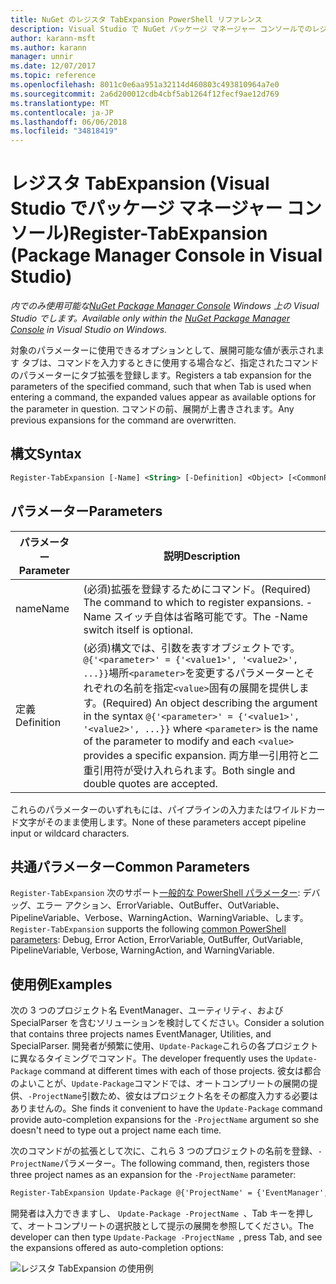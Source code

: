 ```yaml
---
title: NuGet のレジスタ TabExpansion PowerShell リファレンス
description: Visual Studio で NuGet パッケージ マネージャー コンソールでのレジスタ TabExpansion PowerShell コマンドのリファレンスです。
author: karann-msft
ms.author: karann
manager: unnir
ms.date: 12/07/2017
ms.topic: reference
ms.openlocfilehash: 8011c0e6aa951a32114d460803c493810964a7e0
ms.sourcegitcommit: 2a6d200012cdb4cbf5ab1264f12fecf9ae12d769
ms.translationtype: MT
ms.contentlocale: ja-JP
ms.lasthandoff: 06/06/2018
ms.locfileid: "34818419"
---
```

# <a name="register-tabexpansion-package-manager-console-in-visual-studio"></a><span data-ttu-id="01f90-103">レジスタ TabExpansion (Visual Studio でパッケージ マネージャー コンソール)</span><span class="sxs-lookup"><span data-stu-id="01f90-103">Register-TabExpansion (Package Manager Console in Visual Studio)</span></span>

<span data-ttu-id="01f90-104">*内でのみ使用可能な[NuGet Package Manager Console](package-manager-console.md) Windows 上の Visual Studio でします。*</span><span class="sxs-lookup"><span data-stu-id="01f90-104">*Available only within the [NuGet Package Manager Console](package-manager-console.md) in Visual Studio on Windows.*</span></span>

<span data-ttu-id="01f90-105">対象のパラメーターに使用できるオプションとして、展開可能な値が表示されます タブは、コマンドを入力するときに使用する場合など、指定されたコマンドのパラメーターにタブ拡張を登録します。</span><span class="sxs-lookup"><span data-stu-id="01f90-105">Registers a tab expansion for the parameters of the specified command, such that when Tab is used when entering a command, the expanded values appear as available options for the parameter in question.</span></span> <span data-ttu-id="01f90-106">コマンドの前、展開が上書きされます。</span><span class="sxs-lookup"><span data-stu-id="01f90-106">Any previous expansions for the command are overwritten.</span></span>

## <a name="syntax"></a><span data-ttu-id="01f90-107">構文</span><span class="sxs-lookup"><span data-stu-id="01f90-107">Syntax</span></span>

```ps
Register-TabExpansion [-Name] <String> [-Definition] <Object> [<CommonParameters>]
```

## <a name="parameters"></a><span data-ttu-id="01f90-108">パラメーター</span><span class="sxs-lookup"><span data-stu-id="01f90-108">Parameters</span></span>

| <span data-ttu-id="01f90-109">パラメーター</span><span class="sxs-lookup"><span data-stu-id="01f90-109">Parameter</span></span> | <span data-ttu-id="01f90-110">説明</span><span class="sxs-lookup"><span data-stu-id="01f90-110">Description</span></span> |
| --- | --- |
| <span data-ttu-id="01f90-111">name</span><span class="sxs-lookup"><span data-stu-id="01f90-111">Name</span></span> | <span data-ttu-id="01f90-112">(必須)拡張を登録するためにコマンド。</span><span class="sxs-lookup"><span data-stu-id="01f90-112">(Required) The command to which to register expansions.</span></span> <span data-ttu-id="01f90-113">-Name スイッチ自体は省略可能です。</span><span class="sxs-lookup"><span data-stu-id="01f90-113">The -Name switch itself is optional.</span></span> |
| <span data-ttu-id="01f90-114">定義</span><span class="sxs-lookup"><span data-stu-id="01f90-114">Definition</span></span> | <span data-ttu-id="01f90-115">(必須)構文では、引数を表すオブジェクトです。`@{'<parameter>' = {'<value1>', '<value2>', ...}}`場所`<parameter>`を変更するパラメーターとそれぞれの名前を指定`<value>`固有の展開を提供します。</span><span class="sxs-lookup"><span data-stu-id="01f90-115">(Required) An object describing the argument in the syntax `@{'<parameter>' = {'<value1>', '<value2>', ...}}` where `<parameter>` is the name of the parameter to modify and each `<value>` provides a specific expansion.</span></span> <span data-ttu-id="01f90-116">両方単一引用符と二重引用符が受け入れられます。</span><span class="sxs-lookup"><span data-stu-id="01f90-116">Both single and double quotes are accepted.</span></span> |

<span data-ttu-id="01f90-117">これらのパラメーターのいずれもには、パイプラインの入力またはワイルドカード文字がそのまま使用します。</span><span class="sxs-lookup"><span data-stu-id="01f90-117">None of these parameters accept pipeline input or wildcard characters.</span></span>

## <a name="common-parameters"></a><span data-ttu-id="01f90-118">共通パラメーター</span><span class="sxs-lookup"><span data-stu-id="01f90-118">Common Parameters</span></span>

<span data-ttu-id="01f90-119">`Register-TabExpansion` 次のサポート[一般的な PowerShell パラメーター](http://go.microsoft.com/fwlink/?LinkID=113216): デバッグ、エラー アクション、ErrorVariable、OutBuffer、OutVariable、PipelineVariable、Verbose、WarningAction、WarningVariable、します。</span><span class="sxs-lookup"><span data-stu-id="01f90-119">`Register-TabExpansion` supports the following [common PowerShell parameters](http://go.microsoft.com/fwlink/?LinkID=113216): Debug, Error Action, ErrorVariable, OutBuffer, OutVariable, PipelineVariable, Verbose, WarningAction, and WarningVariable.</span></span>

## <a name="examples"></a><span data-ttu-id="01f90-120">使用例</span><span class="sxs-lookup"><span data-stu-id="01f90-120">Examples</span></span>

<span data-ttu-id="01f90-121">次の 3 つのプロジェクト名 EventManager、ユーティリティ、および SpecialParser を含むソリューションを検討してください。</span><span class="sxs-lookup"><span data-stu-id="01f90-121">Consider a solution that contains three projects names EventManager, Utilities, and SpecialParser.</span></span> <span data-ttu-id="01f90-122">開発者が頻繁に使用、`Update-Package`これらの各プロジェクトに異なるタイミングでコマンド。</span><span class="sxs-lookup"><span data-stu-id="01f90-122">The developer frequently uses the `Update-Package` command at different times with each of those projects.</span></span> <span data-ttu-id="01f90-123">彼女は都合のよいことが、`Update-Package`コマンドでは、オートコンプリートの展開の提供、`-ProjectName`引数ため、彼女はプロジェクト名をその都度入力する必要はありませんの。</span><span class="sxs-lookup"><span data-stu-id="01f90-123">She finds it convenient to have the `Update-Package` command provide auto-completion expansions for the `-ProjectName` argument so she doesn't need to type out a project name each time.</span></span> 

<span data-ttu-id="01f90-124">次のコマンドがの拡張として次に、これら 3 つのプロジェクトの名前を登録、`-ProjectName`パラメーター。</span><span class="sxs-lookup"><span data-stu-id="01f90-124">The following command, then, registers those three project names as an expansion for the `-ProjectName` parameter:</span></span>

```ps
Register-TabExpansion Update-Package @{'ProjectName' = {'EventManager', 'Utilities', 'SpecialParser'}}    
```

<span data-ttu-id="01f90-125">開発者は入力できますし、 `Update-Package -ProjectName `、Tab キーを押して、オートコンプリートの選択肢として提示の展開を参照してください。</span><span class="sxs-lookup"><span data-stu-id="01f90-125">The developer can then type `Update-Package -ProjectName `, press Tab, and see the expansions offered as auto-completion options:</span></span>

![レジスタ TabExpansion の使用例](media/Register-TabExpansion-Example.png)
